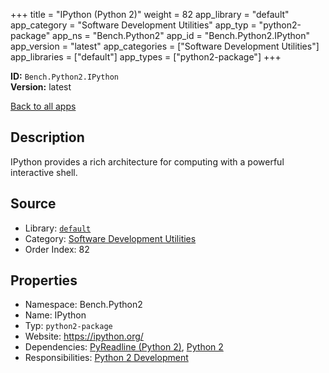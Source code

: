 ﻿+++
title = "IPython (Python 2)"
weight = 82
app_library = "default"
app_category = "Software Development Utilities"
app_typ = "python2-package"
app_ns = "Bench.Python2"
app_id = "Bench.Python2.IPython"
app_version = "latest"
app_categories = ["Software Development Utilities"]
app_libraries = ["default"]
app_types = ["python2-package"]
+++

**ID:** `Bench.Python2.IPython`  
**Version:** latest  
<!--more-->

[Back to all apps](/apps/)

## Description
IPython provides a rich architecture for computing with a powerful interactive shell.

## Source

* Library: [`default`](/app_libraries/default)
* Category: [Software Development Utilities](/app_categories/software-development-utilities)
* Order Index: 82

## Properties

* Namespace: Bench.Python2
* Name: IPython
* Typ: `python2-package`
* Website: <https://ipython.org/>
* Dependencies: [PyReadline (Python 2)](/apps/Bench.Python2.PyReadline), [Python 2](/apps/Bench.Python2)
* Responsibilities: [Python 2 Development](/apps/Bench.Group.Python2Development)


